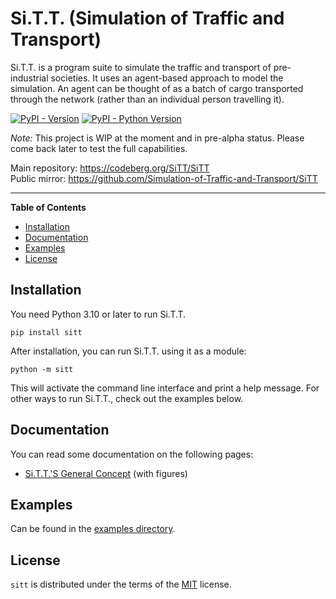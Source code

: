 # Si.T.T. (Simulation of Traffic and Transport)

Si.T.T. is a program suite to simulate the traffic and transport of pre-industrial societies. It uses an agent-based
approach to model the simulation. An agent can be thought of as a batch of cargo transported through the network
(rather than an individual person travelling it).

[![PyPI - Version](https://img.shields.io/pypi/v/sitt.svg)](https://pypi.org/project/sitt)
[![PyPI - Python Version](https://img.shields.io/pypi/pyversions/sitt.svg)](https://pypi.org/project/sitt)

*Note:* This project is WIP at the moment and in pre-alpha status. Please come back later to test the full capabilities.

Main repository: https://codeberg.org/SiTT/SiTT  
Public mirror: https://github.com/Simulation-of-Traffic-and-Transport/SiTT

-----

**Table of Contents**

- [Installation](#installation)
- [Documentation](#documentation)
- [Examples](#examples)
- [License](#license)

## Installation

You need Python 3.10 or later to run Si.T.T.

```console
pip install sitt
```

After installation, you can run Si.T.T. using it as a module:

```console
python -m sitt
```

This will activate the command line interface and print a help message. For other ways to run Si.T.T., check out the
examples below.

## Documentation

You can read some documentation on the following pages:

* [Si.T.T.'S General Concept](readmes/concept.md) (with figures)

## Examples

Can be found in the [examples directory](examples/README.md).

## License

`sitt` is distributed under the terms of the [MIT](https://spdx.org/licenses/MIT.html) license.
